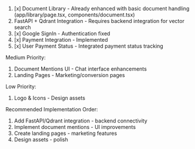 1. [x] Document Library - Already enhanced with basic document handling (app/library/page.tsx, components/document.tsx)
2. FastAPI + Qdrant Integration - Requires backend integration for vector search
3. [x] Google SignIn - Authentication fixed
4. [x] Payment Integration - Implemented
5. [x] User Payment Status - Integrated payment status tracking

Medium Priority:
1. Document Mentions UI - Chat interface enhancements
2. Landing Pages - Marketing/conversion pages

Low Priority:
1. Logo & Icons - Design assets

Recommended Implementation Order:

1. Add FastAPI/Qdrant integration - backend connectivity
2. Implement document mentions - UI improvements
3. Create landing pages - marketing features
4. Design assets - polish